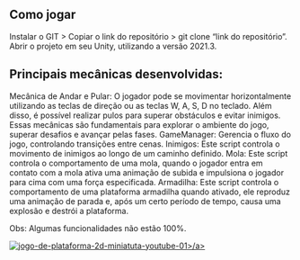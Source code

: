 <h2>Como jogar</h2>

Instalar o GIT > Copiar o link do repositório > git clone “link do repositório”.
Abrir o projeto em seu Unity, utilizando a versão 2021.3.

<h2>Principais mecânicas desenvolvidas:</h2>

Mecânica de Andar e Pular:
O jogador pode se movimentar horizontalmente utilizando as teclas de direção ou as teclas W, A, S, D no teclado. Além disso, é possível realizar pulos para superar obstáculos e evitar inimigos. Essas mecânicas são fundamentais para explorar o ambiente do jogo, superar desafios e avançar pelas fases.
GameManager:
Gerencia o fluxo do jogo, controlando transições entre cenas.
Inimigos:
Este script controla o movimento de inimigos ao longo de um caminho definido. 
Mola:
Este script controla o comportamento de uma mola, quando o jogador entra em contato com a mola ativa uma animação de subida e impulsiona o jogador para cima com uma força especificada.
Armadilha:
Este script controla o comportamento de uma plataforma armadilha quando ativado, ele reproduz uma animação de parada e, após um certo período de tempo, causa uma explosão e destrói a plataforma.

Obs: Algumas funcionalidades não estão 100%. 


<a href="https://www.udemy.com/course/unity-crie-um-jogo-de-plataforma-2d/?referralCode=43A6B0F606DF6F9EB5DC">![jogo-de-plataforma-2d-miniatuta-youtube-01](https://user-images.githubusercontent.com/102618272/200945139-3e0fe1e0-edf9-4a57-b05e-4eedf75944e1.png)>/a>
